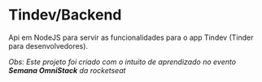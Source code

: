 # Tindev/Backend

Api em NodeJS para servir as funcionalidades para o app Tindev (Tinder para desenvolvedores). 


*Obs: Este projeto foi criado com o intuito de aprendizado no evento **Semana OmniStack** da rocketseat*
